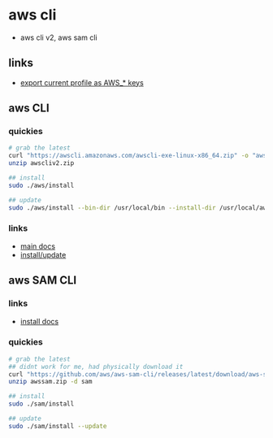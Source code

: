 # aws cli

- aws cli v2, aws sam cli

## links

- [export current profile as AWS\_\* keys](https://stackoverflow.com/questions/40852223/is-there-a-way-to-export-an-aws-cli-profile-to-environment-variables)

## aws CLI

### quickies

```sh
# grab the latest
curl "https://awscli.amazonaws.com/awscli-exe-linux-x86_64.zip" -o "awscliv2.zip"
unzip awscliv2.zip

## install
sudo ./aws/install

## update
sudo ./aws/install --bin-dir /usr/local/bin --install-dir /usr/local/aws-cli --update
```

### links

- [main docs](https://docs.aws.amazon.com/cli/latest/userguide/cli-chap-welcome.html)
- [install/update](https://docs.aws.amazon.com/cli/latest/userguide/getting-started-install.html)

## aws SAM CLI

### links

- [install docs](https://docs.aws.amazon.com/serverless-application-model/latest/developerguide/install-sam-cli.html)

### quickies

```sh
# grab the latest
## didnt work for me, had physically download it
curl "https://github.com/aws/aws-sam-cli/releases/latest/download/aws-sam-cli-linux-x86_64.zip" -o "sam.zip"
unzip awssam.zip -d sam

## install
sudo ./sam/install

## update
sudo ./sam/install --update
```
